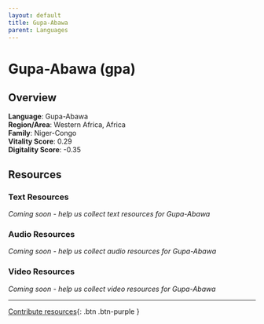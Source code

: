 ```yaml
---
layout: default
title: Gupa-Abawa
parent: Languages
---
```


# Gupa-Abawa (gpa)

## Overview

**Language**: Gupa-Abawa  
**Region/Area**: Western Africa, Africa  
**Family**: Niger-Congo  
**Vitality Score**: 0.29  
**Digitality Score**: -0.35  

## Resources

### Text Resources
*Coming soon - help us collect text resources for Gupa-Abawa*

### Audio Resources
*Coming soon - help us collect audio resources for Gupa-Abawa*

### Video Resources
*Coming soon - help us collect video resources for Gupa-Abawa*

---

[Contribute resources](https://fairtrain.github.io/){: .btn .btn-purple }
